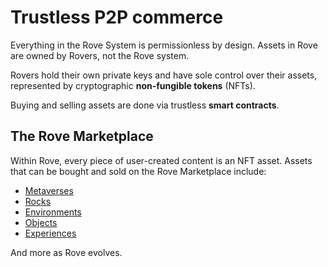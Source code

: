 # Trustless P2P commerce

Everything in the Rove System is permissionless by design. Assets in Rove are owned by Rovers, not the Rove system.&#x20;

Rovers hold their own private keys and have sole control over their assets, represented by cryptographic **non-fungible tokens** (NFTs).&#x20;

Buying and selling assets are done via trustless **smart contracts**.

## The Rove Marketplace

Within Rove, every piece of user-created content is an NFT asset. Assets that can be bought and sold on the Rove Marketplace include:

* [Metaverses](../the-3d-web/metaverses.md)
* [Rocks](../the-3d-web/rocks/)
* [Environments](../the-3d-web/environments.md)&#x20;
* [Objects](../the-3d-web/objects.md)
* [Experiences](../3d-experiences/the-first-experiences.md)

And more as Rove evolves.

